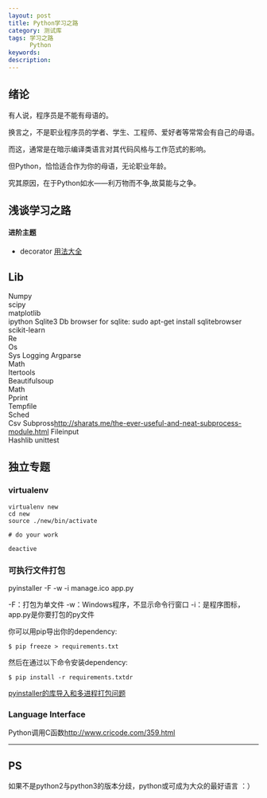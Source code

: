```yaml
---
layout: post
title: Python学习之路
category: 测试库
tags: 学习之路
      Python
keywords: 
description: 
---
```


## 绪论
有人说，程序员是不能有母语的。

换言之，不是职业程序员的学者、学生、工程师、爱好者等常常会有自己的母语。

而这，通常是在暗示编译类语言对其代码风格与工作范式的影响。

但Python，恰恰适合作为你的母语，无论职业年龄。

究其原因，在于Python如水——利万物而不争,故莫能与之争。


## 浅谈学习之路


#### 进阶主题

* decorator
[用法大全](https://wiki.python.org/moin/PythonDecoratorLibrary)


## Lib
Numpy	
scipy	
matplotlib	
ipython	
Sqlite3	
	Db browser for sqlite:
	sudo apt-get install sqlitebrowser
scikit-learn	
Re	
Os	
Sys	
Logging	
Argparse	
Math	
Itertools	
Beautifulsoup	
Math	
Pprint	
Tempfile	
Sched	
Csv	
Subpross<http://sharats.me/the-ever-useful-and-neat-subprocess-module.html>
Fileinput	
Hashlib	
unittest	


## 独立专题

### virtualenv
```
virtualenv new 
cd new
source ./new/bin/activate

# do your work

deactive

```


### 可执行文件打包
pyinstaller -F -w -i manage.ico app.py

-F：打包为单文件
-w：Windows程序，不显示命令行窗口
-i：是程序图标，app.py是你要打包的py文件

你可以用pip导出你的dependency:

    $ pip freeze > requirements.txt

然后在通过以下命令安装dependency:

    $ pip install -r requirements.txtdr

[pyinstaller的库导入和多进程打包问题 ](http://blog.csdn.net/xiong_big/article/details/54614231)


### Language Interface
Python调用C函数<http://www.cricode.com/359.html> 



---
## PS
如果不是python2与python3的版本分歧，python或可成为大众的最好语言 ：）
